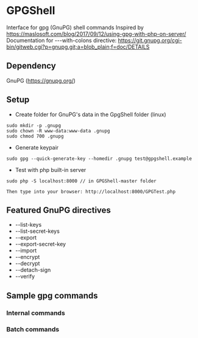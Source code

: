 # GPGShell
Interface for gpg (GnuPG) shell commands
Inspired by https://maslosoft.com/blog/2017/09/12/using-gpg-with-php-on-server/
Documentation for ---with-colons directive: https://git.gnupg.org/cgi-bin/gitweb.cgi?p=gnupg.git;a=blob_plain;f=doc/DETAILS

## Dependency 
GnuPG (https://gnupg.org/)
## Setup
- Create folder for GnuPG's data in the GpgShell folder (linux)
```
sudo mkdir -p .gnupg
sudo chown -R www-data:www-data .gnupg
sudo chmod 700 .gnupg
```
- Generate keypair
```
sudo gpg --quick-generate-key --homedir .gnupg test@gpgshell.example
```
- Test with php built-in server
```
sudo php -S localhost:8000 // in GPGShell-master folder

Then type into your browser: http://localhost:8000/GPGTest.php 
```
## Featured GnuPG directives
- --list-keys
- --list-secret-keys
- --export
- --export-secret-key
- --import
- --encrypt
- --decrypt
- --detach-sign
- --verify
## Sample gpg commands
### Internal commands
### Batch commands
